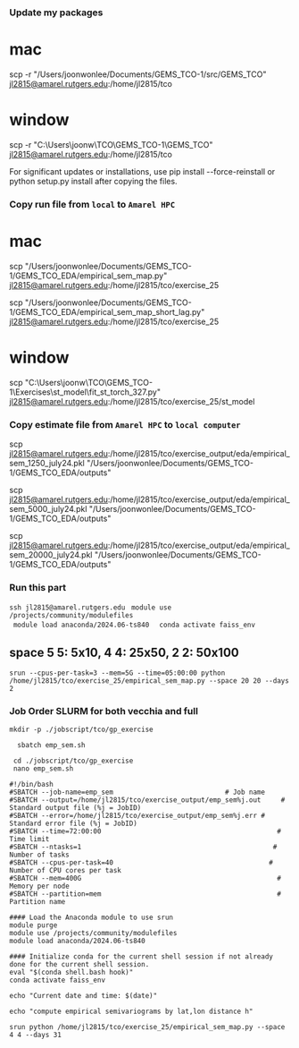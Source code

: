 ### Update my packages
# mac
scp -r "/Users/joonwonlee/Documents/GEMS_TCO-1/src/GEMS_TCO" jl2815@amarel.rutgers.edu:/home/jl2815/tco

# window
scp -r "C:\Users\joonw\TCO\GEMS_TCO-1\GEMS_TCO" jl2815@amarel.rutgers.edu:/home/jl2815/tco 

For significant updates or installations, use pip install --force-reinstall or python setup.py install after copying the files.

### Copy run file from ```local``` to ```Amarel HPC```
# mac
scp "/Users/joonwonlee/Documents/GEMS_TCO-1/GEMS_TCO_EDA/empirical_sem_map.py" jl2815@amarel.rutgers.edu:/home/jl2815/tco/exercise_25

scp "/Users/joonwonlee/Documents/GEMS_TCO-1/GEMS_TCO_EDA/empirical_sem_map_short_lag.py" jl2815@amarel.rutgers.edu:/home/jl2815/tco/exercise_25

# window
scp "C:\Users\joonw\TCO\GEMS_TCO-1\Exercises\st_model\fit_st_torch_327.py" jl2815@amarel.rutgers.edu:/home/jl2815/tco/exercise_25/st_model

### Copy estimate file from ```Amarel HPC``` to ```local computer```

scp jl2815@amarel.rutgers.edu:/home/jl2815/tco/exercise_output/eda/empirical_sem_1250_july24.pkl "/Users/joonwonlee/Documents/GEMS_TCO-1/GEMS_TCO_EDA/outputs"

scp jl2815@amarel.rutgers.edu:/home/jl2815/tco/exercise_output/eda/empirical_sem_5000_july24.pkl "/Users/joonwonlee/Documents/GEMS_TCO-1/GEMS_TCO_EDA/outputs"

scp jl2815@amarel.rutgers.edu:/home/jl2815/tco/exercise_output/eda/empirical_sem_20000_july24.pkl "/Users/joonwonlee/Documents/GEMS_TCO-1/GEMS_TCO_EDA/outputs"


### Run this part
```ssh jl2815@amarel.rutgers.edu```
```  module use /projects/community/modulefiles  ```           
```  module load anaconda/2024.06-ts840  ``` 
```  conda activate faiss_env   ```


## space 5 5: 5x10, 4 4: 25x50, 2 2: 50x100

``` srun --cpus-per-task=3 --mem=5G --time=05:00:00 python /home/jl2815/tco/exercise_25/empirical_sem_map.py --space 20 20 --days 2    ```



### Job Order SLURM for both vecchia and full
```mkdir -p ./jobscript/tco/gp_exercise```     

```   sbatch emp_sem.sh   ```


```  cd ./jobscript/tco/gp_exercise  ```                             
```  nano emp_sem.sh  ```        
 

``` 
#!/bin/bash
#SBATCH --job-name=emp_sem                            # Job name
#SBATCH --output=/home/jl2815/tco/exercise_output/emp_sem%j.out     # Standard output file (%j = JobID)
#SBATCH --error=/home/jl2815/tco/exercise_output/emp_sem%j.err # Standard error file (%j = JobID)
#SBATCH --time=72:00:00                                            # Time limit
#SBATCH --ntasks=1                                                # Number of tasks
#SBATCH --cpus-per-task=40                                       # Number of CPU cores per task
#SBATCH --mem=400G                                                 # Memory per node
#SBATCH --partition=mem                                            # Partition name

#### Load the Anaconda module to use srun 
module purge                                              
module use /projects/community/modulefiles                 
module load anaconda/2024.06-ts840 

#### Initialize conda for the current shell session if not already done for the current shell session.
eval "$(conda shell.bash hook)"
conda activate faiss_env

echo "Current date and time: $(date)"

echo "compute empirical semivariograms by lat,lon distance h"

srun python /home/jl2815/tco/exercise_25/empirical_sem_map.py --space 4 4 --days 31 




```


